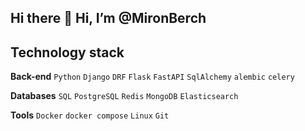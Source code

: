 ## Hi there 👋 Hi, I’m @MironBerch

## Technology stack

**Back-end**
`Python` `Django` `DRF` `Flask` `FastAPI` `SqlAlchemy` `alembic` `celery` 

**Databases**
`SQL` `PostgreSQL` `Redis` `MongoDB` `Elasticsearch`

**Tools**
`Docker` `docker compose` `Linux` `Git` 
